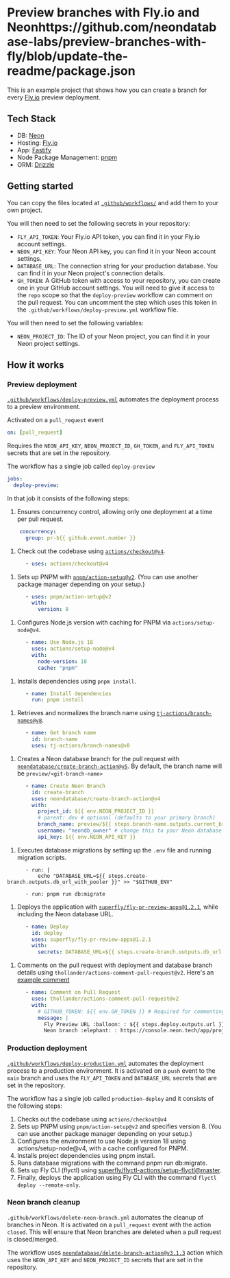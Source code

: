# Preview branches with Fly.io and Neonhttps://github.com/neondatabase-labs/preview-branches-with-fly/blob/update-the-readme/package.json

This is an example project that shows how you can create a branch for every [Fly.io](https://fly.io) preview deployment.

## Tech Stack
- DB: [Neon](https://neon.tech/)
- Hosting: [Fly.io](https://fly.io)
- App: [Fastify](https://fastify.dev/)
- Node Package Management: [pnpm](https://pnpm.io/)
- ORM: [Drizzle](https://orm.drizzle.team/)

## Getting started

You can copy the files located at [`.github/workflows/`](./.github/workflows/) and add them to your own project. 

You will then need to set the following secrets in your repository:

- `FLY_API_TOKEN`: Your Fly.io API token, you can find it in your Fly.io account settings.
- `NEON_API_KEY`: Your Neon API key, you can find it in your Neon account settings.
- `DATABASE_URL`: The connection string for your production database. You can find it in your Neon project's connection details.
- `GH_TOKEN`: A GitHub token with access to your repository, you can create one in your GitHub account settings. You will need to give it access to the `repo` scope so that the `deploy-preview` workflow can comment on the pull request. You can uncomment the step which uses this token in the `.github/workflows/deploy-preview.yml` workflow file.

You will then need to set the following variables:

- `NEON_PROJECT_ID`: The ID of your Neon project, you can find it in your Neon project settings.

## How it works

### Preview deployment
[`.github/workflows/deploy-preview.yml`](./.github/workflows/deploy-preview.yml) automates the deployment process to a preview environment.

Activated on a `pull_request` event 
```yaml
on: [pull_request]
```

Requires the `NEON_API_KEY`, `NEON_PROJECT_ID`, `GH_TOKEN`, and `FLY_API_TOKEN` secrets that are set in the repository.

The workflow has a single job called `deploy-preview`
```yaml
jobs:
  deploy-preview:
```
 
In that job it consists of the following steps:

1. Ensures concurrency control, allowing only one deployment at a time per pull request.
```yaml
    concurrency:
      group: pr-${{ github.event.number }}
```

1. Check out the codebase using [`actions/checkout@v4`](https://github.com/marketplace/actions/checkout).
```yaml
      - uses: actions/checkout@v4
```
1. Sets up PNPM with [`pnpm/action-setup@v2`](https://github.com/marketplace/actions/setup-pnpm). (You can use another package manager depending on your setup.)
```yaml
      - uses: pnpm/action-setup@v2
        with:
          version: 8
```
1. Configures Node.js version with caching for PNPM via `actions/setup-node@v4`.
```yaml
      - name: Use Node.js 18
        uses: actions/setup-node@v4
        with:
          node-version: 18
          cache: "pnpm"
```
1. Installs dependencies using `pnpm install`.
```yaml
      - name: Install dependencies
        run: pnpm install
```
1. Retrieves and normalizes the branch name using [`tj-actions/branch-names@v8`](https://github.com/marketplace/actions/branch-names).
```yaml
      - name: Get branch name
        id: branch-name
        uses: tj-actions/branch-names@v8
```
1. Creates a Neon database branch for the pull request with [`neondatabase/create-branch-action@v5`](https://github.com/marketplace/actions/neon-database-create-branch-action). By default, the branch name will be `preview/<git-branch-name>`
```yaml
      - name: Create Neon Branch
        id: create-branch
        uses: neondatabase/create-branch-action@v4
        with:
          project_id: ${{ env.NEON_PROJECT_ID }}
          # parent: dev # optional (defaults to your primary branch)
          branch_name: preview/${{ steps.branch-name.outputs.current_branch }}
          username: "neondb_owner" # change this to your Neon database username if you're not using the default
          api_key: ${{ env.NEON_API_KEY }}
```
1. Executes database migrations by setting up the `.env` file and running migration scripts.
```
      - run: |
          echo "DATABASE_URL=${{ steps.create-branch.outputs.db_url_with_pooler }}" >> "$GITHUB_ENV"

      - run: pnpm run db:migrate
```
1. Deploys the application with [`superfly/fly-pr-review-apps@1.2.1`](https://github.com/marketplace/actions/github-action-for-deplying-staging-apps-on-fly-io), while including the Neon database URL.
```yaml
      - name: Deploy
        id: deploy
        uses: superfly/fly-pr-review-apps@1.2.1
        with:
          secrets: DATABASE_URL=${{ steps.create-branch.outputs.db_url }}?sslmode=require
```
1.  Comments on the pull request with deployment and database branch details using `thollander/actions-comment-pull-request@v2`. Here's an [example comment](https://github.com/neondatabase/preview-branches-with-fly/pull/9#issuecomment-1924660371)
```yaml
      - name: Comment on Pull Request
        uses: thollander/actions-comment-pull-request@v2
        with:
          # GITHUB_TOKEN: ${{ env.GH_TOKEN }} # Required for commenting on pull requests for private repos
          message: |
            Fly Preview URL :balloon: : ${{ steps.deploy.outputs.url }}
            Neon branch :elephant: : https://console.neon.tech/app/projects/${{ secrets.NEON_PROJECT_ID }}/branches/${{ steps.create-branch.outputs.branch_id }}
```

### Production deployment

[`.github/workflows/deploy-production.yml`](./.github/workflows/deploy-production.yml) automates the deployment process to a production environment. It is activated on a `push` event to the `main` branch and uses the `FLY_API_TOKEN` and `DATABASE_URL` secrets that are set in the repository.

The workflow has a single job called `production-deploy` and it consists of the following steps:
1. Checks out the codebase using `actions/checkout@v4`
2. Sets up PNPM using `pnpm/action-setup@v2` and specifies version 8. (You can use another package manager depending on your setup.)
3. Configures the environment to use Node.js version 18 using actions/setup-node@v4, with a cache configured for PNPM.
4. Installs project dependencies using pnpm install.
5. Runs database migrations with the command pnpm run db:migrate.
6. Sets up Fly CLI (flyctl) using [superfly/flyctl-actions/setup-flyctl@master](https://github.com/marketplace/actions/github-action-for-flyctl).
7. Finally, deploys the application using Fly CLI with the command `flyctl deploy --remote-only`.


### Neon branch cleanup

`.github/workflows/delete-neon-branch.yml` automates the cleanup of branches in Neon. It is activated on a `pull_request` event with the action `closed`. This will ensure that Neon branches are deleted when a pull request is closed/merged.

The workflow uses [`neondatabase/delete-branch-action@v3.1.3`](https://github.com/neondatabase/delete-branch-action/tree/v3.1.3/) action which uses the `NEON_API_KEY` and `NEON_PROJECT_ID` secrets that are set in the repository.
